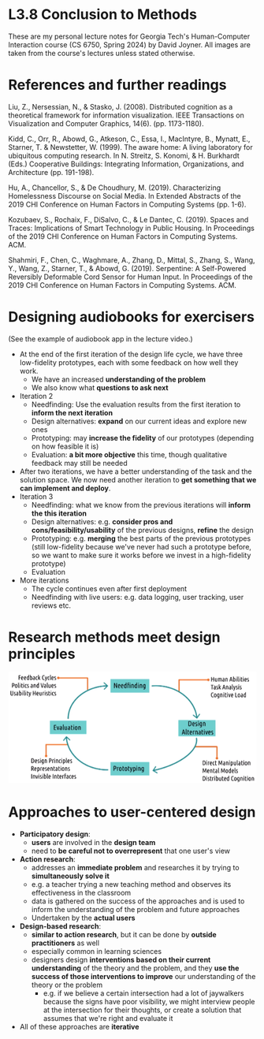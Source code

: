# L3.8 Conclusion to Methods

These are my personal lecture notes for Georgia Tech's Human-Computer Interaction course (CS 6750, Spring 2024) by David Joyner. All images are taken from the course's lectures unless stated otherwise.

# References and further readings

Liu, Z., Nersessian, N., & Stasko, J. (2008). Distributed cognition as a theoretical framework for information visualization. IEEE Transactions on Visualization and Computer Graphics, 14(6). (pp. 1173-1180).

Kidd, C., Orr, R., Abowd, G., Atkeson, C., Essa, I., MacIntyre, B., Mynatt, E., Starner, T. & Newstetter, W. (1999). The aware home: A living laboratory for ubiquitous computing research. In N. Streitz, S. Konomi, & H. Burkhardt (Eds.) Cooperative Buildings: Integrating Information, Organizations, and Architecture (pp. 191-198).

Hu, A., Chancellor, S., & De Choudhury, M. (2019). Characterizing Homelessness Discourse on Social Media. In Extended Abstracts of the 2019 CHI Conference on Human Factors in Computing Systems (pp. 1-6).

Kozubaev, S., Rochaix, F., DiSalvo, C., & Le Dantec, C. (2019). Spaces and Traces: Implications of Smart Technology in Public Housing. In Proceedings of the 2019 CHI Conference on Human Factors in Computing Systems. ACM.

Shahmiri, F., Chen, C., Waghmare, A., Zhang, D., Mittal, S., Zhang, S., Wang, Y., Wang, Z., Starner, T., & Abowd, G. (2019). Serpentine: A Self-Powered Reversibly Deformable Cord Sensor for Human Input. In Proceedings of the 2019 CHI Conference on Human Factors in Computing Systems. ACM.

# Designing audiobooks for exercisers

(See the example of audiobook app in the lecture video.)

- At the end of the first iteration of the design life cycle, we have three low-fidelity prototypes, each with some feedback on how well they work.
    - We have an increased **understanding of the problem**
    - We also know what **questions to ask next**
- Iteration 2
    - Needfinding: Use the evaluation results from the first iteration to **inform the next iteration**
    - Design alternatives: **expand** on our current ideas and explore new ones
    - Prototyping: may **increase the fidelity** of our prototypes (depending on how feasible it is)
    - Evaluation: **a bit more objective** this time, though qualitative feedback may still be needed
- After two iterations, we have a better understanding of the task and the solution space. We now need another iteration to **get something that we can implement and deploy**.
- Iteration 3
    - Needfinding: what we know from the previous iterations will **inform the this iteration**
    - Design alternatives: e.g. **consider pros and cons/feasibility/usability** of the previous designs, **refine** the design
    - Prototyping: e.g. **merging** the best parts of the previous prototypes (still low-fidelity because we've never had such a prototype before, so we want to make sure it works before we invest in a high-fidelity prototype)
    - Evaluation
- More iterations
    - The cycle continues even after first deployment
    - Needfinding with live users: e.g. data logging, user tracking, user reviews etc.

# Research methods meet design principles

![alt text](image-27.png)

# Approaches to user-centered design

- **Participatory design**:
    - **users** are involved in the **design team**
    - need to **be careful not to overrepresent** that one user's view
- **Action research**:
    - addresses an **immediate problem** and researches it by trying to **simultaneously solve it**
    - e.g. a teacher trying a new teaching method and observes its effectiveness in the classroom
    - data is gathered on the success of the approaches and is used to inform the understanding of the problem and future approaches
    - Undertaken by the **actual users**
- **Design-based research**:
    - **similar to action research**, but it can be done by **outside practitioners** as well
    - especially common in learning sciences
    - designers design **interventions based on their current understanding** of the theory and the problem, and they **use the success of those interventions to improve** our understanding of the theory or the problem
	    - e.g. if we believe a certain intersection had a lot of jaywalkers because the signs have poor visibility, we might interview people at the intersection for their thoughts, or create a solution that assumes that we're right and evaluate it
- All of these approaches are **iterative**